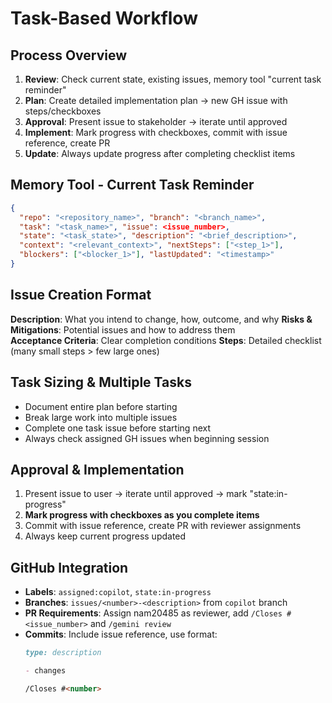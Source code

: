 # Task-Based Workflow

## Process Overview
1. **Review**: Check current state, existing issues, memory tool "current task reminder"
2. **Plan**: Create detailed implementation plan → new GH issue with steps/checkboxes
3. **Approval**: Present issue to stakeholder → iterate until approved
4. **Implement**: Mark progress with checkboxes, commit with issue reference, create PR
5. **Update**: Always update progress after completing checklist items

## Memory Tool - Current Task Reminder
```json
{
  "repo": "<repository_name>", "branch": "<branch_name>", 
  "task": "<task_name>", "issue": <issue_number>,
  "state": "<task_state>", "description": "<brief_description>",
  "context": "<relevant_context>", "nextSteps": ["<step_1>"],
  "blockers": ["<blocker_1>"], "lastUpdated": "<timestamp>"
}
```
## Issue Creation Format
**Description**: What you intend to change, how, outcome, and why
**Risks & Mitigations**: Potential issues and how to address them  
**Acceptance Criteria**: Clear completion conditions
**Steps**: Detailed checklist (many small steps > few large ones)

## Task Sizing & Multiple Tasks
- Document entire plan before starting
- Break large work into multiple issues  
- Complete one task issue before starting next
- Always check assigned GH issues when beginning session

## Approval & Implementation  
1. Present issue to user → iterate until approved → mark "state:in-progress"
2. **Mark progress with checkboxes as you complete items**
3. Commit with issue reference, create PR with reviewer assignments
4. Always keep current progress updated

## GitHub Integration
- **Labels**: `assigned:copilot`, `state:in-progress` 
- **Branches**: `issues/<number>-<description>` from `copilot` branch
- **PR Requirements**: Assign nam20485 as reviewer, add `/Closes #<issue_number>` and `/gemini review`
- **Commits**: Include issue reference, use format:
  ```markdown
  type: description

  - changes

  /Closes #<number>
  ```

